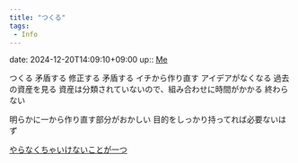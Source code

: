 ```yaml
---
title: "つくる"
tags:
 - Info
---
```


date: 2024-12-20T14:09:10+09:00
up:: [Me](Bar/Novel/Chaos/Me.md)

つくる
矛盾する
修正する
矛盾する
イチから作り直す
アイデアがなくなる
過去の資産を見る
資産は分類されていないので、組み合わせに時間がかかる
終わらない

明らかに一から作り直す部分がおかしい
目的をしっかり持ってれば必要ないはず

[やらなくちゃいけないことが一つ](Info/やらなくちゃいけないことが一つ.md)